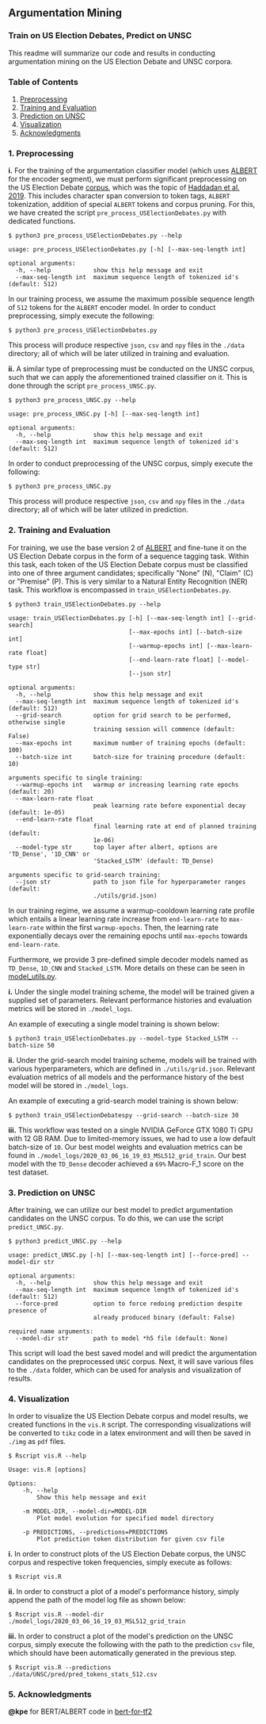 ## Argumentation Mining

### Train on US Election Debates, Predict on UNSC

This readme will summarize our code and results in conducting argumentation mining on the US Election Debate and UNSC corpora.

### Table of Contents

1. [Preprocessing](#1-Preprocessing)
2. [Training and Evaluation](#2-Training-and-Evaluation)
3. [Prediction on UNSC](#3-Prediction-on-UNSC)
4. [Visualization](#4-Visualization)
5. [Acknowledgments](#5-Acknowledgments)

### 1. Preprocessing

**i.** For the training of the argumentation classifier model (which uses [ALBERT](https://github.com/google-research/ALBERT) for the encoder segment), we must perform significant preprocessing on the US Election Debate [corpus](https://github.com/ElecDeb60To16/Dataset), which was the topic of [Haddadan et al. 2019](https://www.aclweb.org/anthology/P19-1463/). This includes character span conversion to token tags, `ALBERT` tokenization, addition of special `ALBERT` tokens and corpus pruning. For this, we have created the script `pre_process_USElectionDebates.py` with dedicated functions.

```
$ python3 pre_process_USElectionDebates.py --help

usage: pre_process_USElectionDebates.py [-h] [--max-seq-length int]

optional arguments:
  -h, --help            show this help message and exit
  --max-seq-length int  maximum sequence length of tokenized id's (default: 512)
```

In our training process, we assume the maximum possible sequence length of `512` tokens for the `ALBERT` encoder model. In order to conduct preprocessing, simply execute the following:

```shell
$ python3 pre_process_USElectionDebates.py
```

This process will produce respective `json`, `csv` and `npy` files in the `./data` directory; all of which will be later utilized in training and evaluation.

**ii.** A similar type of preprocessing must be conducted on the UNSC corpus, such that we can apply the aforementioned trained classifier on it. This is done through the script `pre_process_UNSC.py`.

```
$ python3 pre_process_UNSC.py --help

usage: pre_process_UNSC.py [-h] [--max-seq-length int]

optional arguments:
  -h, --help            show this help message and exit
  --max-seq-length int  maximum sequence length of tokenized id's (default: 512)
```

In order to conduct preprocessing of the UNSC corpus, simply execute the following:

```shell
$ python3 pre_process_UNSC.py
```

This process will produce respective `json`, `csv` and `npy` files in the `./data` directory; all of which will be later utilized in prediction.

### 2. Training and Evaluation

For training, we use the base version 2 of [ALBERT](https://github.com/google-research/ALBERT) and fine-tune it on the US Election Debate corpus in the form of a sequence tagging task. Within this task, each token of the US Election Debate corpus must be classified into one of three argument candidates; specifically "None" (N), "Claim" (C) or "Premise" (P). This is very similar to a Natural Entity Recognition (NER) task. This workflow is encompassed in `train_USElectionDebates.py`.

```
$ python3 train_USElectionDebates.py --help

usage: train_USElectionDebates.py [-h] [--max-seq-length int] [--grid-search]
                                  [--max-epochs int] [--batch-size int]
                                  [--warmup-epochs int] [--max-learn-rate float]
                                  [--end-learn-rate float] [--model-type str]
                                  [--json str]

optional arguments:
  -h, --help            show this help message and exit
  --max-seq-length int  maximum sequence length of tokenized id's (default: 512)
  --grid-search         option for grid search to be performed, otherwise single
                        training session will commence (default: False)
  --max-epochs int      maximum number of training epochs (default: 100)
  --batch-size int      batch-size for training procedure (default: 10)

arguments specific to single training:
  --warmup-epochs int   warmup or increasing learning rate epochs (default: 20)
  --max-learn-rate float
                        peak learning rate before exponential decay (default: 1e-05)
  --end-learn-rate float
                        final learning rate at end of planned training (default:
                        1e-06)
  --model-type str      top layer after albert, options are 'TD_Dense', '1D_CNN' or
                        'Stacked_LSTM' (default: TD_Dense)

arguments specific to grid-search training:
  --json str            path to json file for hyperparameter ranges (default:
                        ./utils/grid.json)
```

In our training regime, we assume a warmup-cooldown learning rate profile which entails a linear learning rate increase from `end-learn-rate` to `max-learn-rate` within the first `warmup-epochs`. Then, the learning rate exponentially decays over the remaining epochs until `max-epochs` towards `end-learn-rate`.

Furthermore, we provide 3 pre-defined simple decoder models named as `TD_Dense`, `1D_CNN` and `Stacked_LSTM`. More details on these can be seen in [model_utils.py](./utils/model_utils.py).

**i.** Under the single model training scheme, the model will be trained given a supplied set of parameters. Relevant performance histories and evaluation metrics will be stored in `./model_logs`.

An example of executing a single model training is shown below:

```shell
$ python3 train_USElectionDebates.py --model-type Stacked_LSTM --batch-size 50
```

**ii.** Under the grid-search model training scheme, models will be trained with various hyperparameters, which are defined in `./utils/grid.json`. Relevant evaluation metrics of all models and the performance history of the best model will be stored in `./model_logs`.

An example of executing a grid-search model training is shown below:

```shell
$ python3 train_USElectionDebatespy --grid-search --batch-size 30
```

**iii.** This workflow was tested on a single NVIDIA GeForce GTX 1080 Ti GPU with 12 GB RAM. Due to limited-memory issues, we had to use a low default batch-size of `10`. Our best model weights and evaluation metrics can be found in `./model_logs/2020_03_06_16_19_03_MSL512_grid_train`. Our best model with the `TD_Dense` decoder achieved a `69%` Macro-F\_1 score on the test dataset.

### 3. Prediction on UNSC

After training, we can utilize our best model to predict argumentation candidates on the UNSC corpus. To do this, we can use the script `predict_UNSC.py`.

```
$ python3 predict_UNSC.py --help

usage: predict_UNSC.py [-h] [--max-seq-length int] [--force-pred] --model-dir str

optional arguments:
  -h, --help            show this help message and exit
  --max-seq-length int  maximum sequence length of tokenized id's (default: 512)
  --force-pred          option to force redoing prediction despite presence of
                        already produced binary (default: False)

required name arguments:
  --model-dir str       path to model *h5 file (default: None)
```

This script will load the best saved model and will predict the argumentation candidates on the preprocessed `UNSC` corpus. Next, it will save various files to the `./data` folder, which can be used for analysis and visualization of results.

### 4. Visualization

In order to visualize the US Election Debate corpus and model results, we created functions in the `vis.R` script. The corresponding visualizations will be converted to `tikz` code in a latex environment and will then be saved in `./img` as `pdf` files.

```
$ Rscript vis.R --help

Usage: vis.R [options]

Options:
	-h, --help
		Show this help message and exit

	-m MODEL-DIR, --model-dir=MODEL-DIR
		Plot model evolution for specified model directory

	-p PREDICTIONS, --predictions=PREDICTIONS
		Plot prediction token distribution for given csv file
```

**i.** In order to construct plots of the US Election Debate corpus, the UNSC corpus and respective token frequencies, simply execute as follows:

```shell
$ Rscript vis.R
```

**ii.** In order to construct a plot of a model's performance history, simply append the path of the model log file as shown below:

```shell
$ Rscript vis.R --model-dir ./model_logs/2020_03_06_16_19_03_MSL512_grid_train
```

**iii.** In order to construct a plot of the model's prediction on the UNSC corpus, simply execute the following with the path to the prediction `csv` file, which should have been automatically generated in the previous step.

```shell
$ Rscript vis.R --predictions ./data/UNSC/pred/pred_tokens_stats_512.csv
```

### 5. Acknowledgments

**@kpe** for BERT/ALBERT code in [bert-for-tf2](https://github.com/kpe/bert-for-tf2)
